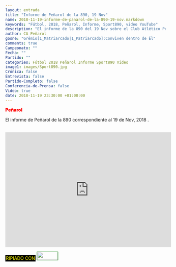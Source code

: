 ```yaml
---
layout: entrada
title: "Informe de Peñarol de la 890, 19 Nov"
name: 2018-11-19-informe-de-panarol-de-la-890-19-nov.markdown
keywords: "Fútbol, 2018, Peñarol, Informe, Sport890, video YouTube"
description: "El informe de la 890 del 19 Nov sobre el Club Atlético Peñarol"
author: CA Peñarol
gosne: "Grêmio[1_Matriarcado|1_Patriarcado]:Conviven dentro de Êl"
comments: true
Campeonato: ""
Fecha: ""
Partido: ""
categories: Fútbol 2018 Peñarol Informe Sport890 Video
image1: images/Sport890.jpg
Crónica: false
Entrevista: false
Partido-Completo: false
Conferencia-de-Prensa: false
Video: true
date: 2018-11-19 23:30:00 +01:00:00
---
```


<!--
Campeonato: <span>{{ page.Campeonato }}</span><br>
Fecha: <span>{{ page.Fecha }}</span><br>
Encuentro: <span>{{ page.Partido }}</span><br> -->
<span style="color:red;font-weight:900">Peñarol</span>

El informe de Peñarol de la 890 correspondiente al 19 de Nov, 2018 .



<br>

<iframe width="521" height="360" src="https://www.youtube.com/embed/KJbXhhJ0Lw8" frameborder="0" allow="accelerometer; autoplay; encrypted-media; gyroscope; picture-in-picture" allowfullscreen></iframe>

<br>

<span style="color:yellow;background:black;padding:2px;">RIPIADO CON</span> <a href="http://ffmpeg.org"><img src="{{ site.url }}/images/ffmpeg.png" width="65px" height="25px" style="border:1px solid green;"></a>
